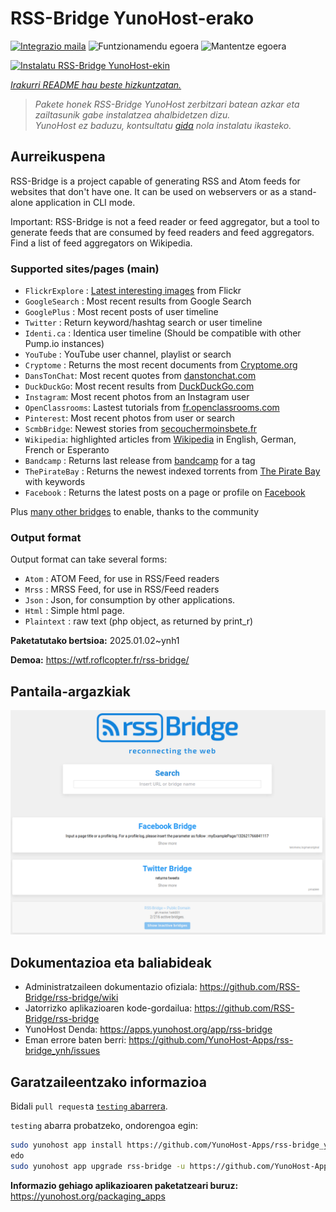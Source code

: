 <!--
Ohart ongi: README hau automatikoki sortu da <https://github.com/YunoHost/apps/tree/master/tools/readme_generator>ri esker
EZ editatu eskuz.
-->

# RSS-Bridge YunoHost-erako

[![Integrazio maila](https://apps.yunohost.org/badge/integration/rss-bridge)](https://ci-apps.yunohost.org/ci/apps/rss-bridge/)
![Funtzionamendu egoera](https://apps.yunohost.org/badge/state/rss-bridge)
![Mantentze egoera](https://apps.yunohost.org/badge/maintained/rss-bridge)

[![Instalatu RSS-Bridge YunoHost-ekin](https://install-app.yunohost.org/install-with-yunohost.svg)](https://install-app.yunohost.org/?app=rss-bridge)

*[Irakurri README hau beste hizkuntzatan.](./ALL_README.md)*

> *Pakete honek RSS-Bridge YunoHost zerbitzari batean azkar eta zailtasunik gabe instalatzea ahalbidetzen dizu.*  
> *YunoHost ez baduzu, kontsultatu [gida](https://yunohost.org/install) nola instalatu ikasteko.*

## Aurreikuspena

RSS-Bridge is a project capable of generating RSS and Atom feeds for websites that don't have one. It can be used on webservers or as a stand-alone application in CLI mode.

Important: RSS-Bridge is not a feed reader or feed aggregator, but a tool to generate feeds that are consumed by feed readers and feed aggregators. Find a list of feed aggregators on Wikipedia.

### Supported sites/pages (main)

 * `FlickrExplore` : [Latest interesting images](http://www.flickr.com/explore) from Flickr
 * `GoogleSearch` : Most recent results from Google Search
 * `GooglePlus` : Most recent posts of user timeline
 * `Twitter` : Return keyword/hashtag search or user timeline
 * `Identi.ca` : Identica user timeline (Should be compatible with other Pump.io instances)
 * `YouTube` : YouTube user channel, playlist or search
 * `Cryptome` : Returns the most recent documents from [Cryptome.org](http://cryptome.org/)
 * `DansTonChat`: Most recent quotes from [danstonchat.com](http://danstonchat.com/)
 * `DuckDuckGo`: Most recent results from [DuckDuckGo.com](https://duckduckgo.com/)
 * `Instagram`: Most recent photos from an Instagram user
 * `OpenClassrooms`: Lastest tutorials from [fr.openclassrooms.com](http://fr.openclassrooms.com/)
 * `Pinterest`: Most recent photos from user or search
 * `ScmbBridge`: Newest stories from [secouchermoinsbete.fr](http://secouchermoinsbete.fr/)
 * `Wikipedia`: highlighted articles from [Wikipedia](https://wikipedia.org/) in English, German, French or Esperanto
 * `Bandcamp` : Returns last release from [bandcamp](https://bandcamp.com/) for a tag
 * `ThePirateBay` : Returns the newest indexed torrents from [The Pirate Bay](https://thepiratebay.se/) with keywords
 * `Facebook` : Returns the latest posts on a page or profile on [Facebook](https://facebook.com/)

Plus [many other bridges](bridges/) to enable, thanks to the community

### Output format

Output format can take several forms:

 * `Atom` : ATOM Feed, for use in RSS/Feed readers
 * `Mrss` : MRSS Feed, for use in RSS/Feed readers
 * `Json` : Json, for consumption by other applications.
 * `Html` : Simple html page.
 * `Plaintext` : raw text (php object, as returned by print_r)
 

**Paketatutako bertsioa:** 2025.01.02~ynh1

**Demoa:** <https://wtf.roflcopter.fr/rss-bridge/>

## Pantaila-argazkiak

![RSS-Bridge(r)en pantaila-argazkia](./doc/screenshots/screenshot_rss-bridge_welcome.png)

## Dokumentazioa eta baliabideak

- Administratzaileen dokumentazio ofiziala: <https://github.com/RSS-Bridge/rss-bridge/wiki>
- Jatorrizko aplikazioaren kode-gordailua: <https://github.com/RSS-Bridge/rss-bridge>
- YunoHost Denda: <https://apps.yunohost.org/app/rss-bridge>
- Eman errore baten berri: <https://github.com/YunoHost-Apps/rss-bridge_ynh/issues>

## Garatzaileentzako informazioa

Bidali `pull request`a [`testing` abarrera](https://github.com/YunoHost-Apps/rss-bridge_ynh/tree/testing).

`testing` abarra probatzeko, ondorengoa egin:

```bash
sudo yunohost app install https://github.com/YunoHost-Apps/rss-bridge_ynh/tree/testing --debug
edo
sudo yunohost app upgrade rss-bridge -u https://github.com/YunoHost-Apps/rss-bridge_ynh/tree/testing --debug
```

**Informazio gehiago aplikazioaren paketatzeari buruz:** <https://yunohost.org/packaging_apps>
